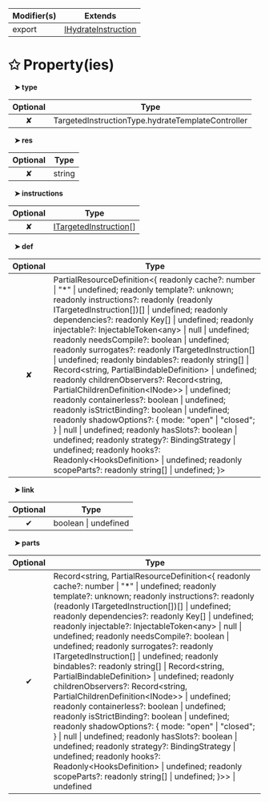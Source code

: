 | Modifier(s)                            | Extends                                    |
|----------------------------------------|--------------------------------------------|
| export | [IHydrateInstruction](/runtime/interface/definitions/ihydrateinstruction.md) |

# &#10025; Property(ies)

&nbsp;&nbsp; **&#10148; type**

| Optional                           | Type                         |
|:----------------------------------:|------------------------------|
| ✘ | TargetedInstructionType.hydrateTemplateController |

&nbsp;&nbsp; **&#10148; res**

| Optional                           | Type                         |
|:----------------------------------:|------------------------------|
| ✘ | string |

&nbsp;&nbsp; **&#10148; instructions**

| Optional                           | Type                         |
|:----------------------------------:|------------------------------|
| ✘ | [ITargetedInstruction](/runtime/variable/definitions/itargetedinstruction.md)[] |

&nbsp;&nbsp; **&#10148; def**

| Optional                           | Type                         |
|:----------------------------------:|------------------------------|
| ✘ | PartialResourceDefinition&lt;{ readonly cache?: number &#124; "*" &#124; undefined; readonly template?: unknown; readonly instructions?: readonly (readonly ITargetedInstruction[])[] &#124; undefined; readonly dependencies?: readonly Key[] &#124; undefined; readonly injectable?: InjectableToken&lt;any&gt; &#124; null &#124; undefined; readonly needsCompile?: boolean &#124; undefined; readonly surrogates?: readonly ITargetedInstruction[] &#124; undefined; readonly bindables?: readonly string[] &#124; Record&lt;string, PartialBindableDefinition&gt; &#124; undefined; readonly childrenObservers?: Record&lt;string, PartialChildrenDefinition&lt;INode&gt;&gt; &#124; undefined; readonly containerless?: boolean &#124; undefined; readonly isStrictBinding?: boolean &#124; undefined; readonly shadowOptions?: { mode: "open" &#124; "closed"; } &#124; null &#124; undefined; readonly hasSlots?: boolean &#124; undefined; readonly strategy?: BindingStrategy &#124; undefined; readonly hooks?: Readonly&lt;HooksDefinition&gt; &#124; undefined; readonly scopeParts?: readonly string[] &#124; undefined; }&gt; |

&nbsp;&nbsp; **&#10148; link**

| Optional                           | Type                         |
|:----------------------------------:|------------------------------|
| ✔ | boolean &#124; undefined |

&nbsp;&nbsp; **&#10148; parts**

| Optional                           | Type                         |
|:----------------------------------:|------------------------------|
| ✔ | Record&lt;string, PartialResourceDefinition&lt;{ readonly cache?: number &#124; "*" &#124; undefined; readonly template?: unknown; readonly instructions?: readonly (readonly ITargetedInstruction[])[] &#124; undefined; readonly dependencies?: readonly Key[] &#124; undefined; readonly injectable?: InjectableToken&lt;any&gt; &#124; null &#124; undefined; readonly needsCompile?: boolean &#124; undefined; readonly surrogates?: readonly ITargetedInstruction[] &#124; undefined; readonly bindables?: readonly string[] &#124; Record&lt;string, PartialBindableDefinition&gt; &#124; undefined; readonly childrenObservers?: Record&lt;string, PartialChildrenDefinition&lt;INode&gt;&gt; &#124; undefined; readonly containerless?: boolean &#124; undefined; readonly isStrictBinding?: boolean &#124; undefined; readonly shadowOptions?: { mode: "open" &#124; "closed"; } &#124; null &#124; undefined; readonly hasSlots?: boolean &#124; undefined; readonly strategy?: BindingStrategy &#124; undefined; readonly hooks?: Readonly&lt;HooksDefinition&gt; &#124; undefined; readonly scopeParts?: readonly string[] &#124; undefined; }&gt;&gt; &#124; undefined |
